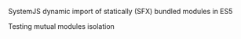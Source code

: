 SystemJS dynamic import of statically (SFX) bundled modules in ES5

Testing mutual modules isolation
